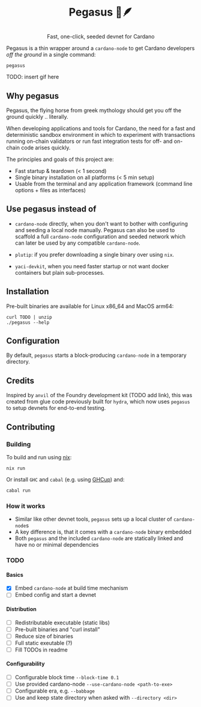 # <p align="center">Pegasus 🐴🪶</p>

<div align="center">
  <p>Fast, one-click, seeded devnet for Cardano</p>
</div>

Pegasus is a thin wrapper around a `cardano-node` to get Cardano developers _off the ground_ in a single command:

``` shell
pegasus
```

TODO: insert gif here

## Why pegasus

Pegasus, the flying horse from greek mythology should get you off the ground quickly .. literally.

When developing applications and tools for Cardano, the need for a fast and deterministic sandbox environment in which to experiment with transactions running on-chain validators or run fast integration tests for off- and on-chain code arises quickly.

The principles and goals of this project are:

- Fast startup & teardown (< 1 second)
- Single binary installation on all platforms (< 5 min setup)
- Usable from the terminal and any application framework (command line options + files as interfaces)

## Use pegasus instead of

- `cardano-node` directly, when you don't want to bother with configuring and seeding a local node manually. Pegasus can also be used to scaffold a full `cardano-node` configuration and seeded network which can later be used by any compatible `cardano-node`.

- `plutip`: if you prefer downloading a single binary over using `nix`.

- `yaci-devkit`, when you need faster startup or not want docker containers but plain sub-processes.

## Installation

Pre-built binaries are available for Linux x86_64 and MacOS arm64:

``` shell
curl TODO | unzip 
./pegasus --help
```

## Configuration

By default, `pegasus` starts a block-producing `cardano-node` in a temporary directory.

## Credits

Inspired by `anvil` of the Foundry development kit (TODO add link), this was created from glue code previously built for `hydra`, which now uses `pegasus` to setup devnets for end-to-end testing.

## Contributing

### Building

To build and run using [nix](https://nixos.org/):

``` shell
nix run
```

Or install `GHC` and `cabal` (e.g. using [GHCup](https://www.haskell.org/ghcup/)) and:

```sh
cabal run
```

### How it works

- Similar like other devnet tools, `pegasus` sets up a local cluster of `cardano-node`s
- A key difference is, that it comes with a `cardano-node` binary embedded
- Both `pegasus` and the included `cardano-node` are statically linked and have no or minimal dependencies

### TODO

#### Basics

- [x] Embed `cardano-node` at build time mechanism
- [ ] Embed config and start a devnet

#### Distribution 
- [ ] Redistributable executable (static libs)
- [ ] Pre-built binaries and "curl install"
- [ ] Reduce size of binaries
- [ ] Full static exeutable (?)
- [ ] Fill TODOs in readme

#### Configurability
- [ ] Configurable block time `--block-time 0.1`
- [ ] Use provided cardano-node `--use-cardano-node <path-to-exe>`
- [ ] Configurable era, e.g. `--babbage`
- [ ] Use and keep state directory when asked with `--directory <dir>`
